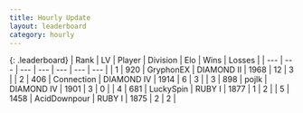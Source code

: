 ```yaml
---
title: Hourly Update
layout: leaderboard
category: hourly
---
```


{: .leaderboard}
| Rank | LV | Player | Division | Elo | Wins | Losses |
| --- | --- | --- | --- | --- | --- | --- |
| <span data-change="1">1</span> | 920 | <span title="ID: 315148">GryphonEX</span> | DIAMOND II | <span data-change="70">1968</span> | <span data-change="8">12</span> | <span data-change="3">3</span> |
| <span data-change="-">2</span> | 406 | <span title="ID: 539711">Connection</span> | DIAMOND IV | <span data-change="-">1914</span> | <span data-change="-">6</span> | <span data-change="-">3</span> |
| <span data-change="-2">3</span> | 898 | <span title="ID: 4783">pojlk</span> | DIAMOND IV | <span data-change="0">1901</span> | <span data-change="0">3</span> | <span data-change="0">0</span> |
| <span data-change="-">4</span> | 681 | <span title="ID: 498412">LuckySpin</span> | RUBY I | <span data-change="-">1877</span> | <span data-change="-">1</span> | <span data-change="-">2</span> |
| <span data-change="-2">5</span> | 1458 | <span title="ID: 304661">AcidDownpour</span> | RUBY I | <span data-change="-3">1875</span> | <span data-change="1">2</span> | <span data-change="2">2</span> |